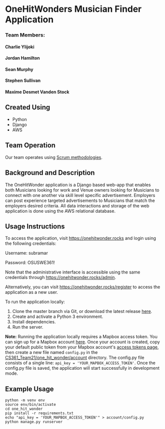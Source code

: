 # OneHitWonders Musician Finder Application

### Team Members:
#### Charlie Ylijoki
#### Jordan Hamilton
#### Sean Murphy
#### Stephen Sullivan
#### Maxime Desmet Vanden Stock

## Created Using
 - Python
 - Django
 - AWS
 
 ## Team Operation
 Our team operates using [Scrum methodologies](https://www.scrumguides.org/scrum-guide.html#team-po).
 
 ## Background and Description
The OneHitWonder application is a Django based web-app that enables both Musicians looking for work and Venue owners looking for Musicians to connect with one another via skill level specific advertisement. Employers can post experience targeted advertisements to Musicians that match the employers desired criteria. All data interactions and storage of the web application is done using the AWS relational database.

## Usage Instructions
To access the application, visit https://onehitwonder.rocks and login using the following credentials:

Username: subramar

Password: OSUSWE361!

Note that the administrative interface is accessible using the same credentials through https://onehitwonder.rocks/admin.

Alternatively, you can visit https://onehitwonder.rocks/register to access the application as a new user.

To run the application locally:
1. Clone the master branch via Git, or download the latest release [here](https://github.com/ylijokic/CS361_Team21/releases).
2. Create and activate a Python 3 environment.
3. Install dependencies.
4. Run the server.

**Note:** Running the application locally requires a Mapbox access token. You can sign up for a Mapbox account [here](https://www.mapbox.com/signup/). Once your account is created, copy your default public token from your Mapbox account's [access tokens page](https://account.mapbox.com/access-tokens/), then create a new file named `config.py` in the [CS361_Team21/one_hit_wonder/account](https://github.com/ylijokic/CS361_Team21/tree/master/one_hit_wonder/account) directory. The config.py file consists of a single line: `api_key = 'YOUR_MAPBOX_ACCESS_TOKEN'`. Once the config.py file is saved, the application will start successfully in development mode.

## Example Usage
```
python -m venv env
source env/bin/activate
cd one_hit_wonder
pip install -r requirements.txt
echo "api_key = 'YOUR_MAPBOX_ACCESS_TOKEN'" > account/config.py
python manage.py runserver
```
